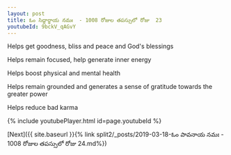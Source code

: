 ```yaml
---
layout: post
title: ఓం సిద్ధార్థాయ నమః  - 1008 రోజుల తపస్సులో రోజు  23
youtubeId: 9bckV_qAGvY
---
```

 
 
Helps get goodness, bliss and peace and God's blessings
 
Helps remain focused, help generate inner energy 
 
Helps boost physical and mental health 
 
Helps remain grounded and generates a sense of gratitude towards the greater power 
 
Helps reduce bad karma
 
 
 
 


{% include youtubePlayer.html id=page.youtubeId %}
 
[Next]({{ site.baseurl }}{% link  split2/_posts/2019-03-18-ఓం పావనాయ నమః  - 1008 రోజుల తపస్సులో రోజు  24.md%})
 
